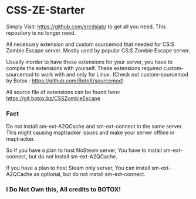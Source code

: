 # CSS-ZE-Starter

Simply Visit: https://github.com/srcdslab/ to get all you need. This repository is no longer need.

All necessary extension and custom sourcemod that needed for CS:S Zombie Escape server. Mostly used by popular CS:S Zombie Escape server.

Usually inorder to have these extensions for your server, you have to compile the extensions with yourself. 
These extensions required custom-sourcemod to work with and only for Linux. (Check out custom-sourcemod by Botox : https://github.com/BotoX/sourcemod)

All source file of extensions can be found here: https://git.botox.bz/CSSZombieEscape 

### Fact
Do not install sm-ext-A2QCache and sm-ext-connect in the same server. This might causing maptracker issues and make your server offline in maptracker.

So if you have a plan to host NoSteam server, You have to install sm-ext-connect, but do not install sm-ext-A2QCache.

If you have a plan to host Steam only server, You can install sm-ext-A2QCache as optional, but do not install sm-ext-connect.

### I Do Not Own this, All credits to BOTOX!
